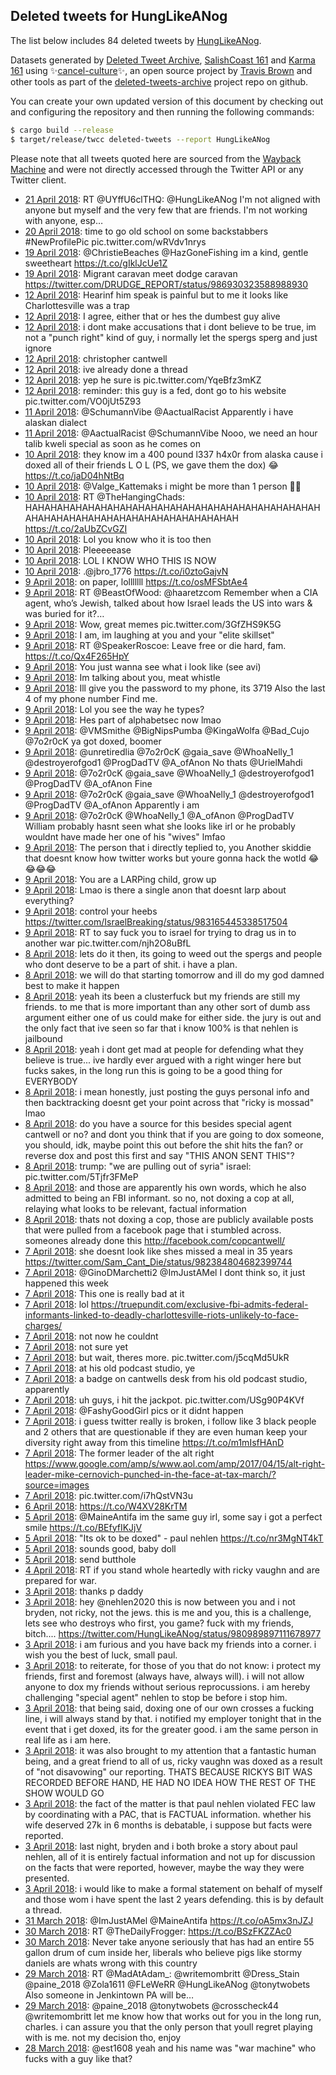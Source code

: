 ## Deleted tweets for HungLikeANog

The list below includes 84 deleted tweets by
[HungLikeANog](https://twitter.com/HungLikeANog).



Datasets generated by [Deleted Tweet Archive](https://twitter.com/deletedtweet161), 
[SalishCoast 161](https://twitter.com/SalishCoastA) and [Karma 161](https://twitter.com/KarmaOneSixOne) 
using ✨[cancel-culture](https://github.com/travisbrown/cancel-culture)✨, an open source project by 
[Travis Brown](https://twitter.com/travisbrown) and other tools as part of the 
[deleted-tweets-archive](https://github.com/salcoast/deleted-tweets-archive/) project repo on github.

You can create your own updated version of this document by checking out and configuring the
repository and then running the following commands:

```bash
$ cargo build --release
$ target/release/twcc deleted-tweets --report HungLikeANog
```

Please note that all tweets quoted here are sourced from the
[Wayback Machine](https://web.archive.org) and were not directly accessed through the Twitter API or
any Twitter client.

* [21 April 2018](https://web.archive.org/web/20180421034607/https://twitter.com/HungLikeANog/status/987537942263619584): RT @UYffU6clTHQ: @HungLikeANog I'm not aligned with anyone but myself and the very few that are friends.   I'm not working with anyone, esp…
* [20 April 2018](https://web.archive.org/web/20180420214528/https://twitter.com/HungLikeANog/status/987416966871814144): time to go old school on some backstabbers  #NewProfilePic  pic.twitter.com/wRVdv1nrys
* [19 April 2018](https://web.archive.org/web/20180419222833/https://twitter.com/HungLikeANog/status/987095636137914370): @ChristieBeaches @HazGoneFishing im a kind, gentle sweetheart https://t.co/gIklJcUe1Z
* [19 April 2018](https://web.archive.org/web/20180419170842/https://twitter.com/HungLikeANog/status/986963789869445121): Migrant caravan meet dodge caravan https://twitter.com/DRUDGE_REPORT/status/986930323588988930
* [12 April 2018](https://web.archive.org/web/20180412112058/https://twitter.com/HungLikeANog/status/984285497186021376): Hearinf him speak is painful but to me it looks like Charlottesville was a trap
* [12 April 2018](https://web.archive.org/web/20180412112058/https://twitter.com/HungLikeANog/status/984285497186021376): I agree, either that or hes the dumbest guy alive
* [12 April 2018](https://web.archive.org/web/20180412112058/https://twitter.com/HungLikeANog/status/984285497186021376): i dont make accusations that i dont believe to be true, im not a "punch right" kind of guy, i normally let the spergs sperg and just ignore
* [12 April 2018](https://web.archive.org/web/20180412112058/https://twitter.com/HungLikeANog/status/984285497186021376): christopher cantwell
* [12 April 2018](https://web.archive.org/web/20180412112058/https://twitter.com/HungLikeANog/status/984285497186021376): ive already done a thread
* [12 April 2018](https://web.archive.org/web/20180412112058/https://twitter.com/HungLikeANog/status/984285497186021376): yep he sure is pic.twitter.com/YqeBfz3mKZ
* [12 April 2018](https://web.archive.org/web/20180412112058/https://twitter.com/HungLikeANog/status/984285497186021376): reminder: this guy is a fed, dont go to his website pic.twitter.com/VO0jUt5Z93
* [11 April 2018](https://web.archive.org/web/20180411131351/https://twitter.com/HungLikeANog/status/984056938383192064): @SchumannVibe @AactualRacist Apparently i have alaskan dialect
* [11 April 2018](https://web.archive.org/web/20180411130750/https://twitter.com/HungLikeANog/status/984055424235327489): @AactualRacist @SchumannVibe Nooo, we need an hour talib kweli special as soon as he comes on
* [10 April 2018](https://web.archive.org/web/20180410232718/https://twitter.com/HungLikeANog/status/983848930252410880): they know im a 400 pound l337 h4x0r from alaska cause i doxed all of their friends  L O L  (PS, we gave them the dox) 😂 https://t.co/jaD04hNtBq
* [10 April 2018](https://web.archive.org/web/20180410231425/https://twitter.com/HungLikeANog/status/983845688055394308): @Valge_Kattemaks i might be more than 1 person 🤔🤔
* [10 April 2018](https://web.archive.org/web/20180410210248/https://twitter.com/HungLikeANog/status/983812565649240064): RT @TheHangingChads: HAHAHAHAHAHAHAHAHAHAHAHAHAHAHAHAHAHAHAHAHAHAHAHAHAHAHAHAHAHAHAHAHAHAHAHAHAHAHAHAH https://t.co/2aUbZCvGZI
* [10 April 2018](https://web.archive.org/web/20180410203339/https://twitter.com/HungLikeANog/status/983802934570967042): Lol you know who it is too then
* [10 April 2018](https://web.archive.org/web/20180410200852/https://twitter.com/HungLikeANog/status/983796985533693952): Pleeeeease
* [10 April 2018](https://web.archive.org/web/20180410194902/https://twitter.com/HungLikeANog/status/983793818733604864): LOL I KNOW WHO THIS IS NOW
* [10 April 2018](https://web.archive.org/web/20180410021904/https://twitter.com/HungLikeANog/status/983529768917372928): .@jbro_1776 https://t.co/i0ztoGajvN
* [ 9 April 2018](https://web.archive.org/web/20180409233609/https://twitter.com/HungLikeANog/status/983488769591476224): on paper, lolllllll https://t.co/osMFSbtAe4
* [ 9 April 2018](https://web.archive.org/web/20180409223340/https://twitter.com/HungLikeANog/status/983473045137391619): RT @BeastOfWood: @haaretzcom Remember when a CIA agent, who’s Jewish, talked about how Israel leads the US into wars &amp; was buried for it?…
* [ 9 April 2018](https://web.archive.org/web/20180409223343/https://twitter.com/HungLikeANog/status/983472602676068352): Wow, great memes pic.twitter.com/3GfZHS9K5G
* [ 9 April 2018](https://web.archive.org/web/20180409223335/https://twitter.com/HungLikeANog/status/983471879284551680): I am, im laughing at you and your "elite skillset"
* [ 9 April 2018](https://web.archive.org/web/20180409222409/https://twitter.com/HungLikeANog/status/983470650164572160): RT @SpeakerRoscoe: Leave free or die hard, fam. https://t.co/Qx4F265HpY
* [ 9 April 2018](https://web.archive.org/web/20180409222845/https://twitter.com/HungLikeANog/status/983470539250552832): You just wanna see what i look like (see avi)
* [ 9 April 2018](https://web.archive.org/web/20180409222310/https://twitter.com/HungLikeANog/status/983469268602892288): Im talking about you, meat whistle
* [ 9 April 2018](https://web.archive.org/web/20180409221839/https://twitter.com/HungLikeANog/status/983468370384379904): Ill give you the password to my phone, its 3719  Also the last 4 of my phone number  Find me.
* [ 9 April 2018](https://web.archive.org/web/20180409221838/https://twitter.com/HungLikeANog/status/983468051810148353): Lol you see the way he types?
* [ 9 April 2018](https://web.archive.org/web/20180409221349/https://twitter.com/HungLikeANog/status/983465315395747840): Hes part of alphabetsec now lmao
* [ 9 April 2018](https://web.archive.org/web/20180409214134/https://twitter.com/HungLikeANog/status/983459933722238976): @VMSmithe @BigNipsPumba @KingaWolfa @Bad_Cujo @7o2r0cK ya got doxed, boomer
* [ 9 April 2018](https://web.archive.org/web/20180409190845/https://twitter.com/HungLikeANog/status/983421476165570561): @unretiredlia @7o2r0cK @gaia_save @WhoaNelly_1 @destroyerofgod1 @ProgDadTV @A_ofAnon No thats @UrielMahdi
* [ 9 April 2018](https://web.archive.org/web/20180409185951/https://twitter.com/HungLikeANog/status/983419236415569920): @7o2r0cK @gaia_save @WhoaNelly_1 @destroyerofgod1 @ProgDadTV @A_ofAnon Fine
* [ 9 April 2018](https://web.archive.org/web/20180409185902/https://twitter.com/HungLikeANog/status/983419030886342661): @7o2r0cK @gaia_save @WhoaNelly_1 @destroyerofgod1 @ProgDadTV @A_ofAnon Apparently i am
* [ 9 April 2018](https://web.archive.org/web/20180409170450/https://twitter.com/HungLikeANog/status/983390291498553344): @7o2r0cK @WhoaNelly_1 @A_ofAnon @ProgDadTV William probably hasnt seen what she looks like irl or he probably wouldnt have made her one of his "wives" lmfao
* [ 9 April 2018](https://web.archive.org/web/20180409111807/https://twitter.com/HungLikeANog/status/983301938145046528): The person that i directly teplied to, you  Another skiddie that doesnt know how twitter works but youre gonna hack the wotld 😂😂😂😂
* [ 9 April 2018](https://web.archive.org/web/20180409105317/https://twitter.com/HungLikeANog/status/983294751708413952): You are a LARPing child, grow up
* [ 9 April 2018](https://web.archive.org/web/20180409105317/https://twitter.com/HungLikeANog/status/983294751708413952): Lmao is there a single anon that doesnt larp about everything?
* [ 9 April 2018](https://web.archive.org/web/20180409025634/https://twitter.com/HungLikeANog/status/983171798463336448): control your heebs https://twitter.com/IsraelBreaking/status/983165445338517504
* [ 9 April 2018](https://web.archive.org/web/20180409033308/https://twitter.com/HungLikeANog/status/983165012016615424): RT to say fuck you to israel for trying to drag us in to another war pic.twitter.com/njh2O8uBfL
* [ 8 April 2018](https://web.archive.org/web/20180409192245/https://twitter.com/HungLikeANog/status/983095411798880256): lets do it then, its going to weed out the spergs and people who dont deserve to be a part of shit.  i have a plan.
* [ 8 April 2018](https://web.archive.org/web/20180409192245/https://twitter.com/HungLikeANog/status/983095411798880256): we will do that starting tomorrow and ill do my god damned best to make it happen
* [ 8 April 2018](https://web.archive.org/web/20180409192245/https://twitter.com/HungLikeANog/status/983095411798880256): yeah its been a clusterfuck but my friends are still my friends. to me that is more important than any other sort of dumb ass argument either one of us could make for either side.  the jury is out and the only fact that ive seen so far that i know 100% is that nehlen is jailbound
* [ 8 April 2018](https://web.archive.org/web/20180409192245/https://twitter.com/HungLikeANog/status/983095411798880256): yeah i dont get mad at people for defending what they believe is true... ive hardly ever argued with a right winger here but fucks sakes, in the long run this is going to be a good thing for EVERYBODY
* [ 8 April 2018](https://web.archive.org/web/20180409192245/https://twitter.com/HungLikeANog/status/983095411798880256): i mean honestly, just posting the guys personal info and then backtracking doesnt get your point across that "ricky is mossad" lmao
* [ 8 April 2018](https://web.archive.org/web/20180409192245/https://twitter.com/HungLikeANog/status/983095411798880256): do you have a source for this besides special agent cantwell or no?  and dont you think that if you are going to dox someone, you should, idk, maybe point this out before the shit hits the fan? or reverse dox and post this first and say "THIS ANON SENT THIS"?
* [ 8 April 2018](https://web.archive.org/web/20180408213428/https://twitter.com/HungLikeANog/status/983035385562484736): trump: "we are pulling out of syria"  israel: pic.twitter.com/5Tjfr3FMeP
* [ 8 April 2018](https://web.archive.org/web/20180408004731/https://twitter.com/HungLikeANog/status/982722193858719745): and those are apparently his own words, which he also admitted to being an FBI informant.  so no, not doxing a cop at all, relaying what looks to be relevant, factual information
* [ 8 April 2018](https://web.archive.org/web/20180408004731/https://twitter.com/HungLikeANog/status/982722193858719745): thats not doxing a cop, those are publicly available posts that were pulled from a facebook page that i stumbled across. someones already done this  http://facebook.com/copcantwell/
* [ 7 April 2018](https://web.archive.org/web/20180407233205/https://twitter.com/HungLikeANog/status/982762532342583296): she doesnt look like shes missed a meal in 35 years https://twitter.com/Sam_Cant_Die/status/982384804682399744
* [ 7 April 2018](https://web.archive.org/web/20180407225102/https://twitter.com/HungLikeANog/status/982752639850024960): @GinoDMarchetti2 @ImJustAMel I dont think so, it just happened this week
* [ 7 April 2018](https://web.archive.org/web/20180408004731/https://twitter.com/HungLikeANog/status/982722193858719745): This one is really bad at it
* [ 7 April 2018](https://web.archive.org/web/20180408004731/https://twitter.com/HungLikeANog/status/982722193858719745): lol https://truepundit.com/exclusive-fbi-admits-federal-informants-linked-to-deadly-charlottesville-riots-unlikely-to-face-charges/
* [ 7 April 2018](https://web.archive.org/web/20180408004731/https://twitter.com/HungLikeANog/status/982722193858719745): not now he couldnt
* [ 7 April 2018](https://web.archive.org/web/20180408025327/https://twitter.com/HungLikeANog/status/982723828265701383): not sure yet
* [ 7 April 2018](https://web.archive.org/web/20180408004731/https://twitter.com/HungLikeANog/status/982722193858719745): but wait, theres more. pic.twitter.com/j5cqMd5UkR
* [ 7 April 2018](https://web.archive.org/web/20180408004731/https://twitter.com/HungLikeANog/status/982722193858719745): at his old podcast studio, ye
* [ 7 April 2018](https://web.archive.org/web/20180408004731/https://twitter.com/HungLikeANog/status/982722193858719745): a badge on cantwells desk from his old podcast studio, apparently
* [ 7 April 2018](https://web.archive.org/web/20180408004731/https://twitter.com/HungLikeANog/status/982722193858719745): uh guys, i hit the jackpot. pic.twitter.com/USg90P4KVf
* [ 7 April 2018](https://web.archive.org/web/20180407151629/https://twitter.com/HungLikeANog/status/982638248597082117): @FashyGoodGirl pics or it didnt happen
* [ 7 April 2018](https://web.archive.org/web/20180407151248/https://twitter.com/HungLikeANog/status/982637321668517888): i guess twitter really is broken, i follow like 3 black people and 2 others that are questionable if they are even human  keep your diversity right away from this timeline https://t.co/m1mIsfHAnD
* [ 7 April 2018](https://web.archive.org/web/20180407041905/https://twitter.com/HungLikeANog/status/982471419895349248): The former leader of the alt right https://www.google.com/amp/s/www.aol.com/amp/2017/04/15/alt-right-leader-mike-cernovich-punched-in-the-face-at-tax-march/?source=images
* [ 7 April 2018](https://web.archive.org/web/20180407041905/https://twitter.com/HungLikeANog/status/982471419895349248): pic.twitter.com/i7hQstVN3u
* [ 6 April 2018](https://web.archive.org/web/20180406223442/https://twitter.com/HungLikeANog/status/982386141574914048): https://t.co/W4XV28KrTM
* [ 5 April 2018](https://web.archive.org/web/20180405210053/https://twitter.com/HungLikeANog/status/982000143980482562): @MaineAntifa im the same guy irl, some say i got a perfect smile https://t.co/BEfyfIKJjV
* [ 5 April 2018](https://web.archive.org/web/20180405122746/https://twitter.com/HungLikeANog/status/981871013926522881): "Its ok to be doxed" - paul nehlen https://t.co/nr3MgNT4kT
* [ 5 April 2018](https://web.archive.org/web/20180405184708/https://twitter.com/HungLikeANog/status/981662619357663233): sounds good, baby doll
* [ 5 April 2018](https://web.archive.org/web/20180405184708/https://twitter.com/HungLikeANog/status/981662619357663233): send butthole
* [ 4 April 2018](https://web.archive.org/web/20180405184708/https://twitter.com/HungLikeANog/status/981662619357663233): RT if you stand whole heartedly with ricky vaughn and are prepared for war.
* [ 3 April 2018](https://web.archive.org/web/20180403184938/https://twitter.com/HungLikeANog/status/980989897111678977): thanks p daddy
* [ 3 April 2018](https://web.archive.org/web/20180403125607/https://twitter.com/HungLikeANog/status/980994443229777920): hey  @nehlen2020   this is now between you and i  not bryden, not ricky, not the jews.  this is me and you, this is a challenge, lets see who destroys who first, you game?  fuck with my friends, bitch.... https://twitter.com/HungLikeANog/status/980989897111678977
* [ 3 April 2018](https://web.archive.org/web/20180403184938/https://twitter.com/HungLikeANog/status/980989897111678977): i am furious and you have back my friends into a corner.   i wish you the best of luck, small paul.
* [ 3 April 2018](https://web.archive.org/web/20180403184938/https://twitter.com/HungLikeANog/status/980989897111678977): to reiterate, for those of you that do not know:  i protect my friends, first and foremost (always have, always will).  i will not allow anyone to dox my friends without serious reprocussions.  i am hereby challenging "special agent" nehlen to stop be before i stop him.
* [ 3 April 2018](https://web.archive.org/web/20180403184938/https://twitter.com/HungLikeANog/status/980989897111678977): that being said, doxing one of our own crosses a fucking line, i will always stand by that.  i notified my employer tonight that in the event that i get doxed, its for the greater good.  i am the same person in real life as i am here.
* [ 3 April 2018](https://web.archive.org/web/20180403184938/https://twitter.com/HungLikeANog/status/980989897111678977): it was also brought to my attention that a fantastic human being, and a great friend to all of us, ricky vaughn was doxed as a result of "not disavowing" our reporting.  THATS BECAUSE RICKYS BIT WAS RECORDED BEFORE HAND, HE HAD NO IDEA HOW THE REST OF THE SHOW WOULD GO
* [ 3 April 2018](https://web.archive.org/web/20180403184938/https://twitter.com/HungLikeANog/status/980989897111678977): the fact of the matter is that paul nehlen violated FEC law by coordinating with a PAC, that is FACTUAL information.  whether his wife deserved 27k in 6 months is debatable, i suppose but facts were reported.
* [ 3 April 2018](https://web.archive.org/web/20180403184938/https://twitter.com/HungLikeANog/status/980989897111678977): last night, bryden and i both broke a story about paul nehlen, all of it is entirely factual information and not up for discussion on the facts that were reported, however, maybe the way they were presented.
* [ 3 April 2018](https://web.archive.org/web/20180403184938/https://twitter.com/HungLikeANog/status/980989897111678977): i would like to make a formal statement on behalf of myself and those wom i have spent the last 2 years defending.  this is by default a thread.
* [31 March 2018](https://web.archive.org/web/20180331012801/https://twitter.com/HungLikeANog/status/979893043095588865): @ImJustAMel @MaineAntifa  https://t.co/oA5mx3nJZJ
* [30 March 2018](https://web.archive.org/web/20180330184043/https://twitter.com/HungLikeANog/status/979790542669320192): RT @TheDailyFrogger: https://t.co/BSzFKZZAc0
* [30 March 2018](https://web.archive.org/web/20180330152013/https://twitter.com/HungLikeANog/status/979740085229965312): Never take anyone seriously that has had an entire 55 gallon drum of cum inside her, liberals who believe pigs like stormy daniels are whats wrong with this country
* [29 March 2018](https://web.archive.org/web/20180329214511/https://twitter.com/HungLikeANog/status/979474577372991488): RT @MadAtAdam_: @writemombritt @Dress_Stain @paine_2018 @Zola1611 @FLeWeRR @HungLikeANog @tonytwobets Also someone in Jenkintown PA will be…
* [29 March 2018](https://web.archive.org/web/20180329032731/https://twitter.com/HungLikeANog/status/979198340536721409): @paine_2018 @tonytwobets @crosscheck44 @writemombritt let me know how that works out for you in the long run, charles. i can assure you that the only person that youll regret playing with is me.  not my decision tho, enjoy
* [28 March 2018](https://web.archive.org/web/20180328214845/https://twitter.com/HungLikeANog/status/979113087101030400): @est1608 yeah and his name was "war machine"  who fucks with a guy like that?
